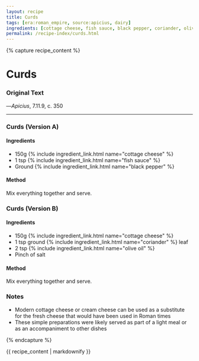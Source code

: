 ```yaml
---
layout: recipe
title: Curds
tags: [era:roman_empire, source:apicius, dairy]
ingredients: [cottage cheese, fish sauce, black pepper, coriander, olive oil]
permalink: /recipe-index/curds.html
---
```


{% capture recipe_content %}
# Curds

### Original Text
<!-- TODO: Add original Latin text from Apicius 7.11.9a and 7.11.9b -->

<!-- TODO: Add English translation -->

—*Apicius*, 7.11.9, c. 350

___

<!-- TODO: Add description paragraph about the role of curds and fresh cheese in Roman cuisine -->

### Curds (Version A)
#### Ingredients
- 150g {% include ingredient_link.html name="cottage cheese" %}
- 1 tsp {% include ingredient_link.html name="fish sauce" %}
- Ground {% include ingredient_link.html name="black pepper" %}

#### Method
Mix everything together and serve.

### Curds (Version B)
#### Ingredients
- 150g {% include ingredient_link.html name="cottage cheese" %}
- 1 tsp ground {% include ingredient_link.html name="coriander" %} leaf
- 2 tsp {% include ingredient_link.html name="olive oil" %}
- Pinch of salt

#### Method
Mix everything together and serve.

### Notes
- Modern cottage cheese or cream cheese can be used as a substitute for the fresh cheese that would have been used in Roman times
- These simple preparations were likely served as part of a light meal or as an accompaniment to other dishes

{% endcapture %}

{{ recipe_content | markdownify }} 